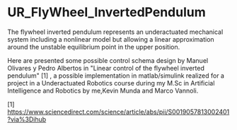 # UR_FlyWheel_InvertedPendulum

The flywheel inverted pendulum represents an underactuated mechanical system including a nonlinear model but allowing a linear approximation around the unstable equilibrium point in the upper position.

Here are presented some possible control schema design by  Manuel Olivares y Pedro Albertos in "Linear control of the flywheel inverted pendulum" [1] , a possible implementation in matlab/simulink realized for a project in a Underactuated Robotics course during my M.Sc in Artificial Intelligence and Robotics by me,Kevin Munda and Marco Vannoli. 


[1] https://www.sciencedirect.com/science/article/abs/pii/S0019057813002401?via%3Dihub
